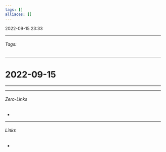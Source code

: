 ```yaml
---
tags: []
alliaces: []
---
```

2022-09-15
23:33
***
###### Tags: #
***
# 2022-09-15
***

***
###### Zero-Links
-
***
###### Links
-